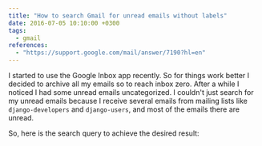 ```yaml
---
title: "How to search Gmail for unread emails without labels"
date: 2016-07-05 10:10:00 +0300
tags:
  - gmail
references:
  - "https://support.google.com/mail/answer/7190?hl=en"
---
```


I started to use the Google Inbox app recently. So for things work better I decided to archive all my emails so to
reach inbox zero. After a while I noticed I had some unread emails uncategorized. I couldn't just search for my unread
emails because I receive several emails from mailing lists like `django-developers` and `django-users`, and most of the
emails there are unread.

So, here is the search query to achieve the desired result:

<script src="https://gist.github.com/vitorfs/e3433d4760355f87a293df154a2d6592.js"></script>
